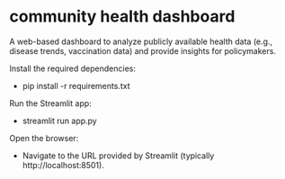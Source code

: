 # community health dashboard
A web-based dashboard to analyze publicly available health data (e.g., disease trends, vaccination data) and provide insights for policymakers.

Install the required dependencies:
- pip install -r requirements.txt

Run the Streamlit app:
- streamlit run app.py

Open the browser:
- Navigate to the URL provided by Streamlit (typically http://localhost:8501).
